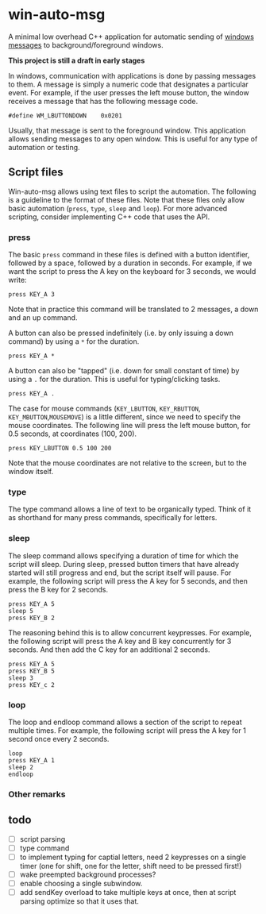 # win-auto-msg

A minimal low overhead C++ application for automatic sending
of [windows messages](https://learn.microsoft.com/en-us/windows/win32/learnwin32/window-messages) to
background/foreground windows.

**This project is still a draft in early stages**

In windows, communication with applications is done by passing messages to them. A message is simply a numeric code that
designates a particular event. For example, if the user presses the left mouse button, the window receives a message
that has the following message code.

```
#define WM_LBUTTONDOWN    0x0201
```

Usually, that message is sent to the foreground window. This application allows
sending messages to any open window. This is useful for any type of automation or testing.

## Script files

Win-auto-msg allows using text files to script the automation. The following is a guideline to the format of these
files. Note that these files only allow basic automation (`press`, `type`, `sleep` and `loop`). For more advanced
scripting, consider implementing C++ code that uses the API.

### press

The basic `press` command in these files is defined with a button identifier, followed by a space, followed by a
duration in seconds. For example, if we want the script to press the A key on the keyboard for 3 seconds, we would
write:

```
press KEY_A 3
```

Note that in practice this command will be translated to 2 messages, a down and an up command.

A button can also be pressed indefinitely (i.e. by only issuing a down command) by using a `*` for the duration.

```
press KEY_A *
```

A button can also be "tapped" (i.e. down for small constant of time) by using a `.` for the duration. This is useful for
typing/clicking tasks.

```
press KEY_A .
```

The case for mouse commands (`KEY_LBUTTON`, `KEY_RBUTTON`, `KEY_MBUTTON`,`MOUSEMOVE`) is a little different, since we
need to specify the mouse coordinates. The following line will press the left mouse button, for 0.5 seconds, at
coordinates (100, 200).

```
press KEY_LBUTTON 0.5 100 200
```

Note that the mouse coordinates are not relative to the screen, but to the window itself.

### type

The type command allows a line of text to be organically typed. Think of it as shorthand for many press commands,
specifically for letters.

### sleep

The sleep command allows specifying a duration of time for which the script will sleep. During sleep, pressed button
timers that have already started will still progress and end, but the script itself will pause. For example, the
following script will press the A key for 5 seconds, and then press the B key for 2 seconds.

```
press KEY_A 5
sleep 5
press KEY_B 2
```

The reasoning behind this is to allow concurrent keypresses. For example, the following script will press the A key and
B key concurrently for 3 seconds. And then add the C key for an additional 2 seconds.

```
press KEY_A 5
press KEY_B 5
sleep 3
press KEY_c 2
```

### loop

The loop and endloop command allows a section of the script to repeat multiple times. For example, the following script
will press the A key for 1 second once every 2 seconds.

```
loop
press KEY_A 1
sleep 2
endloop
```

### Other remarks

## todo

- [ ] script parsing
- [ ] type command
- [ ] to implement typing for captial letters, need 2 keypresses on a single timer (one for shift, one for the letter,
  shift need to be pressed first!)
- [ ] wake preempted background processes?
- [ ] enable choosing a single subwindow.
- [ ] add sendKey overload to take multiple keys at once, then at script parsing optimize so that it uses that.